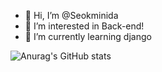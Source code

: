 - 👋 Hi, I’m @Seokminida
- 👀 I’m interested in Back-end!
- 🌱 I’m currently learning django

![Anurag's GitHub stats](https://github-readme-stats.vercel.app/api?username=Seokminida&show_icons=true&theme=radical)
